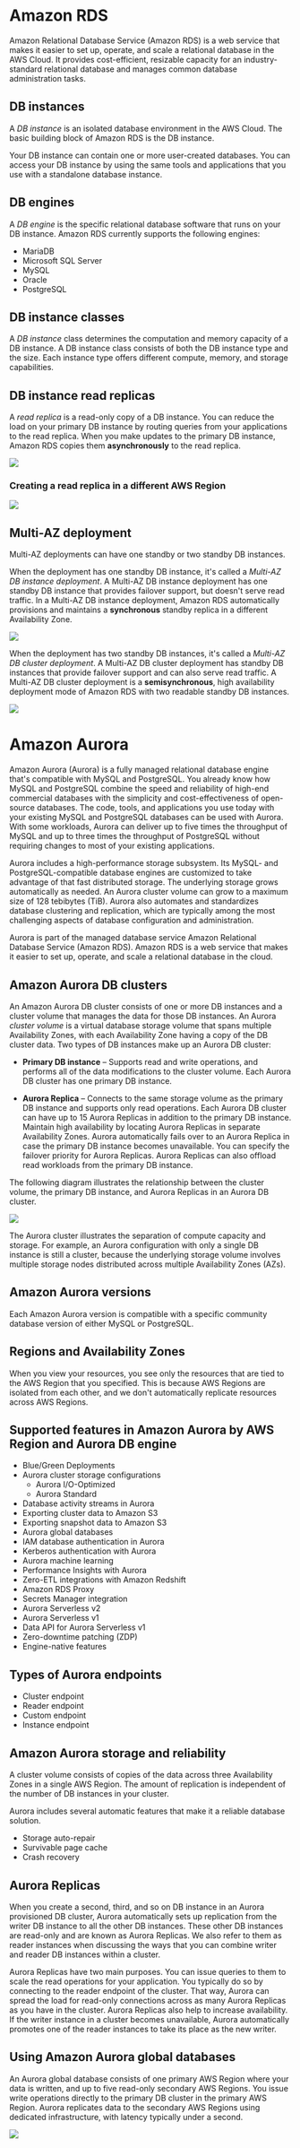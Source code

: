# Amazon RDS

Amazon Relational Database Service (Amazon RDS) is a web service that makes it easier to set up, operate, and scale a relational database in the AWS Cloud. It provides cost-efficient, resizable capacity for an industry-standard relational database and manages common database administration tasks.

## DB instances

A *DB instance* is an isolated database environment in the AWS Cloud. The basic building block of Amazon RDS is the DB instance.

Your DB instance can contain one or more user-created databases. You can access your DB instance by using the same tools and applications that you use with a standalone database instance.

## DB engines

A *DB engine* is the specific relational database software that runs on your DB instance. Amazon RDS currently supports the following engines:

- MariaDB
- Microsoft SQL Server
- MySQL
- Oracle
- PostgreSQL

## DB instance classes

A *DB instance* class determines the computation and memory capacity of a DB instance. A DB instance class consists of both the DB instance type and the size. Each instance type offers different compute, memory, and storage capabilities.

## DB instance read replicas

A *read replica* is a read-only copy of a DB instance. You can reduce the load on your primary DB instance by routing queries from your applications to the read replica. When you make updates to the primary DB instance, Amazon RDS copies them **asynchronously** to the read replica.

![](../imgs/Amazon-RDS-and-Aurora/read-replica.png)

### Creating a read replica in a different AWS Region

![](../imgs/Amazon-RDS-and-Aurora/read-replica-cross-region.png)

## Multi-AZ deployment

Multi-AZ deployments can have one standby or two standby DB instances.

When the deployment has one standby DB instance, it's called a *Multi-AZ DB instance deployment*. A Multi-AZ DB instance deployment has one standby DB instance that provides failover support, but doesn't serve read traffic. In a Multi-AZ DB instance deployment, Amazon RDS automatically provisions and maintains a **synchronous** standby replica in a different Availability Zone.

![](../imgs/Amazon-RDS-and-Aurora/con-multi-AZ.png)

When the deployment has two standby DB instances, it's called a *Multi-AZ DB cluster deployment*. A Multi-AZ DB cluster deployment has standby DB instances that provide failover support and can also serve read traffic. A Multi-AZ DB cluster deployment is a **semisynchronous**, high availability deployment mode of Amazon RDS with two readable standby DB instances.

![](../imgs/Amazon-RDS-and-Aurora/multi-az-db-cluster.png)

# Amazon Aurora

Amazon Aurora (Aurora) is a fully managed relational database engine that's compatible with MySQL and PostgreSQL. You already know how MySQL and PostgreSQL combine the speed and reliability of high-end commercial databases with the simplicity and cost-effectiveness of open-source databases. The code, tools, and applications you use today with your existing MySQL and PostgreSQL databases can be used with Aurora. With some workloads, Aurora can deliver up to five times the throughput of MySQL and up to three times the throughput of PostgreSQL without requiring changes to most of your existing applications.

Aurora includes a high-performance storage subsystem. Its MySQL- and PostgreSQL-compatible database engines are customized to take advantage of that fast distributed storage. The underlying storage grows automatically as needed. An Aurora cluster volume can grow to a maximum size of 128 tebibytes (TiB). Aurora also automates and standardizes database clustering and replication, which are typically among the most challenging aspects of database configuration and administration.

Aurora is part of the managed database service Amazon Relational Database Service (Amazon RDS). Amazon RDS is a web service that makes it easier to set up, operate, and scale a relational database in the cloud.

## Amazon Aurora DB clusters

An Amazon Aurora DB cluster consists of one or more DB instances and a cluster volume that manages the data for those DB instances. An Aurora *cluster volume* is a virtual database storage volume that spans multiple Availability Zones, with each Availability Zone having a copy of the DB cluster data. Two types of DB instances make up an Aurora DB cluster:

- **Primary DB instance** – Supports read and write operations, and performs all of the data modifications to the cluster volume. Each Aurora DB cluster has one primary DB instance.

- **Aurora Replica** – Connects to the same storage volume as the primary DB instance and supports only read operations. Each Aurora DB cluster can have up to 15 Aurora Replicas in addition to the primary DB instance. Maintain high availability by locating Aurora Replicas in separate Availability Zones. Aurora automatically fails over to an Aurora Replica in case the primary DB instance becomes unavailable. You can specify the failover priority for Aurora Replicas. Aurora Replicas can also offload read workloads from the primary DB instance.

The following diagram illustrates the relationship between the cluster volume, the primary DB instance, and Aurora Replicas in an Aurora DB cluster.

![](../imgs/Amazon-RDS-and-Aurora/AuroraArch001.png)

The Aurora cluster illustrates the separation of compute capacity and storage. For example, an Aurora configuration with only a single DB instance is still a cluster, because the underlying storage volume involves multiple storage nodes distributed across multiple Availability Zones (AZs).

## Amazon Aurora versions

Each Amazon Aurora version is compatible with a specific community database version of either MySQL or PostgreSQL.

## Regions and Availability Zones

When you view your resources, you see only the resources that are tied to the AWS Region that you specified. This is because AWS Regions are isolated from each other, and we don't automatically replicate resources across AWS Regions.

## Supported features in Amazon Aurora by AWS Region and Aurora DB engine

- Blue/Green Deployments
- Aurora cluster storage configurations
    - Aurora I/O-Optimized
    - Aurora Standard
- Database activity streams in Aurora
- Exporting cluster data to Amazon S3
- Exporting snapshot data to Amazon S3
- Aurora global databases
- IAM database authentication in Aurora
- Kerberos authentication with Aurora
- Aurora machine learning
- Performance Insights with Aurora
- Zero-ETL integrations with Amazon Redshift
- Amazon RDS Proxy
- Secrets Manager integration
- Aurora Serverless v2
- Aurora Serverless v1
- Data API for Aurora Serverless v1
- Zero-downtime patching (ZDP)
- Engine-native features

## Types of Aurora endpoints

- Cluster endpoint
- Reader endpoint
- Custom endpoint
- Instance endpoint

## Amazon Aurora storage and reliability

A cluster volume consists of copies of the data across three Availability Zones in a single AWS Region. The amount of replication is independent of the number of DB instances in your cluster.

Aurora includes several automatic features that make it a reliable database solution.

- Storage auto-repair
- Survivable page cache
- Crash recovery

## Aurora Replicas

When you create a second, third, and so on DB instance in an Aurora provisioned DB cluster, Aurora automatically sets up replication from the writer DB instance to all the other DB instances. These other DB instances are read-only and are known as Aurora Replicas. We also refer to them as reader instances when discussing the ways that you can combine writer and reader DB instances within a cluster.

Aurora Replicas have two main purposes. You can issue queries to them to scale the read operations for your application. You typically do so by connecting to the reader endpoint of the cluster. That way, Aurora can spread the load for read-only connections across as many Aurora Replicas as you have in the cluster. Aurora Replicas also help to increase availability. If the writer instance in a cluster becomes unavailable, Aurora automatically promotes one of the reader instances to take its place as the new writer.

## Using Amazon Aurora global databases

An Aurora global database consists of one primary AWS Region where your data is written, and up to five read-only secondary AWS Regions. You issue write operations directly to the primary DB cluster in the primary AWS Region. Aurora replicates data to the secondary AWS Regions using dedicated infrastructure, with latency typically under a second.

![](../imgs/Amazon-RDS-and-Aurora/aurora-global-databases-conceptual-illo.png)
